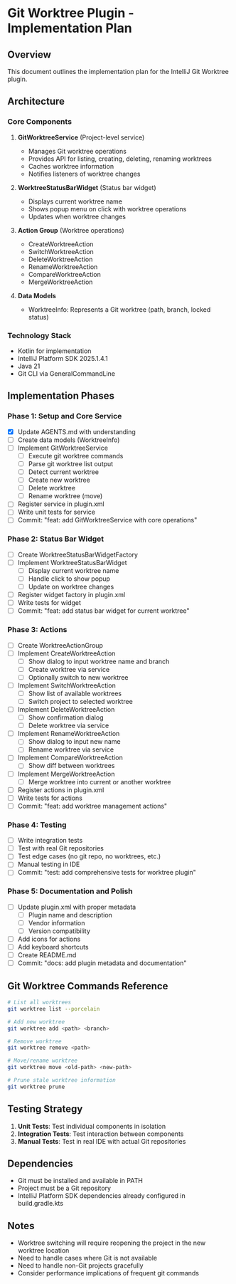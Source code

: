 # Git Worktree Plugin - Implementation Plan

## Overview
This document outlines the implementation plan for the IntelliJ Git Worktree plugin.

## Architecture

### Core Components

1. **GitWorktreeService** (Project-level service)
   - Manages Git worktree operations
   - Provides API for listing, creating, deleting, renaming worktrees
   - Caches worktree information
   - Notifies listeners of worktree changes

2. **WorktreeStatusBarWidget** (Status bar widget)
   - Displays current worktree name
   - Shows popup menu on click with worktree operations
   - Updates when worktree changes

3. **Action Group** (Worktree operations)
   - CreateWorktreeAction
   - SwitchWorktreeAction
   - DeleteWorktreeAction
   - RenameWorktreeAction
   - CompareWorktreeAction
   - MergeWorktreeAction

4. **Data Models**
   - WorktreeInfo: Represents a Git worktree (path, branch, locked status)

### Technology Stack
- Kotlin for implementation
- IntelliJ Platform SDK 2025.1.4.1
- Java 21
- Git CLI via GeneralCommandLine

## Implementation Phases

### Phase 1: Setup and Core Service
- [x] Update AGENTS.md with understanding
- [ ] Create data models (WorktreeInfo)
- [ ] Implement GitWorktreeService
  - [ ] Execute git worktree commands
  - [ ] Parse git worktree list output
  - [ ] Detect current worktree
  - [ ] Create new worktree
  - [ ] Delete worktree
  - [ ] Rename worktree (move)
- [ ] Register service in plugin.xml
- [ ] Write unit tests for service
- [ ] Commit: "feat: add GitWorktreeService with core operations"

### Phase 2: Status Bar Widget
- [ ] Create WorktreeStatusBarWidgetFactory
- [ ] Implement WorktreeStatusBarWidget
  - [ ] Display current worktree name
  - [ ] Handle click to show popup
  - [ ] Update on worktree changes
- [ ] Register widget factory in plugin.xml
- [ ] Write tests for widget
- [ ] Commit: "feat: add status bar widget for current worktree"

### Phase 3: Actions
- [ ] Create WorktreeActionGroup
- [ ] Implement CreateWorktreeAction
  - [ ] Show dialog to input worktree name and branch
  - [ ] Create worktree via service
  - [ ] Optionally switch to new worktree
- [ ] Implement SwitchWorktreeAction
  - [ ] Show list of available worktrees
  - [ ] Switch project to selected worktree
- [ ] Implement DeleteWorktreeAction
  - [ ] Show confirmation dialog
  - [ ] Delete worktree via service
- [ ] Implement RenameWorktreeAction
  - [ ] Show dialog to input new name
  - [ ] Rename worktree via service
- [ ] Implement CompareWorktreeAction
  - [ ] Show diff between worktrees
- [ ] Implement MergeWorktreeAction
  - [ ] Merge worktree into current or another worktree
- [ ] Register actions in plugin.xml
- [ ] Write tests for actions
- [ ] Commit: "feat: add worktree management actions"

### Phase 4: Testing
- [ ] Write integration tests
- [ ] Test with real Git repositories
- [ ] Test edge cases (no git repo, no worktrees, etc.)
- [ ] Manual testing in IDE
- [ ] Commit: "test: add comprehensive tests for worktree plugin"

### Phase 5: Documentation and Polish
- [ ] Update plugin.xml with proper metadata
  - [ ] Plugin name and description
  - [ ] Vendor information
  - [ ] Version compatibility
- [ ] Add icons for actions
- [ ] Add keyboard shortcuts
- [ ] Create README.md
- [ ] Commit: "docs: add plugin metadata and documentation"

## Git Worktree Commands Reference

```bash
# List all worktrees
git worktree list --porcelain

# Add new worktree
git worktree add <path> <branch>

# Remove worktree
git worktree remove <path>

# Move/rename worktree
git worktree move <old-path> <new-path>

# Prune stale worktree information
git worktree prune
```

## Testing Strategy

1. **Unit Tests**: Test individual components in isolation
2. **Integration Tests**: Test interaction between components
3. **Manual Tests**: Test in real IDE with actual Git repositories

## Dependencies

- Git must be installed and available in PATH
- Project must be a Git repository
- IntelliJ Platform SDK dependencies already configured in build.gradle.kts

## Notes

- Worktree switching will require reopening the project in the new worktree location
- Need to handle cases where Git is not available
- Need to handle non-Git projects gracefully
- Consider performance implications of frequent git commands

